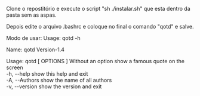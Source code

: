 Clone o repostitório e execute o script "sh ./instalar.sh" que esta dentro da pasta sem as aspas.

Depois edite o arquivo .bashrc e coloque no final o comando "qotd" e salve.

Modo de usar:
Usage: qotd -h

Name: qotd Version-1.4

Usage: qotd [ OPTIONS ]
   Without an option  show a famous quote on the screen   
  -h, --help          show this help and exit  
  -A, --Authors       show the name of all authors  
  -v, --version       show the version and exit

